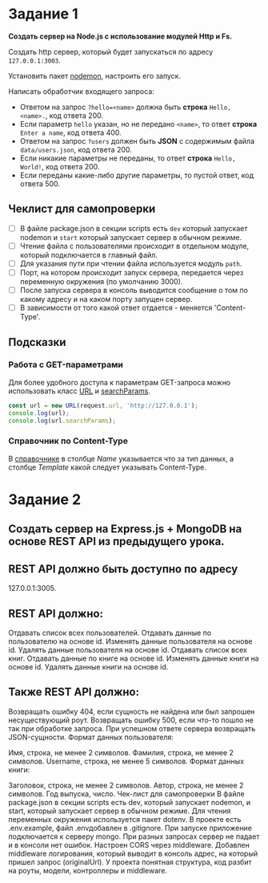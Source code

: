 # Задание 1

**Создать сервер на Node.js с использование модулей Http и Fs.**

Создать http сервер, который будет запускаться по адресу `127.0.0.1:3003`.

Установить пакет [nodemon](https://www.npmjs.com/package/nodemon), настроить его запуск.

Написать обработчик входящего запроса:

- Ответом на запрос `?hello=<name>` должна быть **строка** `Hello, <name>.`, код ответа 200.
- Если параметр `hello` указан, но не передано `<name>`, то ответ **строка** `Enter a name`, код ответа 400.
- Ответом на запрос `?users` должен быть **JSON** с содержимым файла `data/users.json`, код ответа 200.
- Если никакие параметры не переданы, то ответ **строка** `Hello, World!`, код ответа 200.
- Если переданы какие-либо другие параметры, то пустой ответ, код ответа 500.

## Чеклист для самопроверки

- [ ] В файле package.json в секции scripts есть `dev` который запускает nodemon и `start` который запускает сервер в
  обычном режиме.
- [ ] Чтение файла с пользователями происходит в отдельном модуле, который подключается в главный файл.
- [ ] Для указания пути при чтении файла используется модуль `path`.
- [ ] Порт, на котором происходит запуск сервера, передается через переменную окружения (по умолчанию 3000).
- [ ] После запуска сервера в консоль выводится сообщение о том по какому адресу и на каком порту запущен сервер.
- [ ] В зависимости от того какой ответ отдается - меняется 'Content-Type'.

## Подсказки

### Работа с GET-параметрами

Для более удобного доступа к параметрам GET-запроса можно использовать
класс [URL](https://developer.mozilla.org/en-US/docs/Web/API/URL_API)
и [searchParams](https://developer.mozilla.org/ru/docs/Web/API/URLSearchParams).

```js
const url = new URL(request.url, 'http://127.0.0.1');
console.log(url);
console.log(url.searchParams);
```

### Справочник по Content-Type

В [справочнике](https://www.iana.org/assignments/media-types/media-types.xhtml) в столбце _Name_ указывается что за тип
данных, а столбце _Template_ какой следует указывать Content-Type.

# Задание 2
## Создать сервер на Express.js + MongoDB на основе REST API из предыдущего урока.

## REST API должно быть доступно по адресу 
127.0.0.1:3005.
## REST API должно:
Отдавать список всех пользователей.
Отдавать данные по пользователю на основе id.
Изменять данные пользователя на основе id.
Удалять данные пользователя на основе id.
Отдавать список всех книг.
Отдавать данные по книге на основе id.
Изменять данные книги на основе id.
Удалять данные книги на основе id.

## Также REST API должно:

Возвращать ошибку 404, если сущность не найдена или был запрошен несуществующий роут.
Возвращать ошибку 500, если что-то пошло не так при обработке запроса.
При успешном ответе сервера возвращать JSON-сущности.
Формат данных пользователя:

Имя, строка, не менее 2 символов.
Фамилия, строка, не менее 2 символов.
Username, строка, не менее 5 символов.
Формат данных книги:

Заголовок, строка, не менее 2 символов.
Автор, строка, не менее 2 символов.
Год выпуска, число.
Чек-лист для самопроверки
В файле package.json в секции scripts есть 
dev, который запускает nodemon, и 
start, который запускает сервер в обычном режиме.
Для чтения переменных окружения используется пакет 
dotenv.
В проекте есть .env.example, файл .envдобавлен в .gitignore.
При запуске приложение подключается к серверу mongo.
При разных запросах сервер не падает и в консоли нет ошибок.
Настроен CORS через middleware.
Добавлен middleware логирования, который выводит в консоль адрес, на который пришел запрос (originalUrl).
У проекта понятная структура, код разбит на роуты, модели, контроллеры и middleware.

